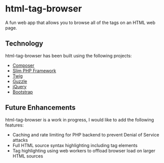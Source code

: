 # html-tag-browser

A fun web app that allows you to browse all of the tags on an HTML web page.

## Technology

html-tag-browser has been built using the following projects:

* [Composer](https://getcomposer.org/)
* [Slim PHP Framework](http://www.slimframework.com/)
* [Twig](http://twig.sensiolabs.org/)
* [Guzzle](http://docs.guzzlephp.org/en/latest/)
* [jQuery](http://jquery.com/)
* [Bootstrap](http://getbootstrap.com/)

## Future Enhancements

html-tag-browser is a work in progress, I would like to add the following features:

* Caching and rate limiting for PHP backend to prevent Denial of Service attacks
* Full HTML source syntax highlighting including tag elements
* Tag highlighting using web workers to offload browser load on larger HTML sources
